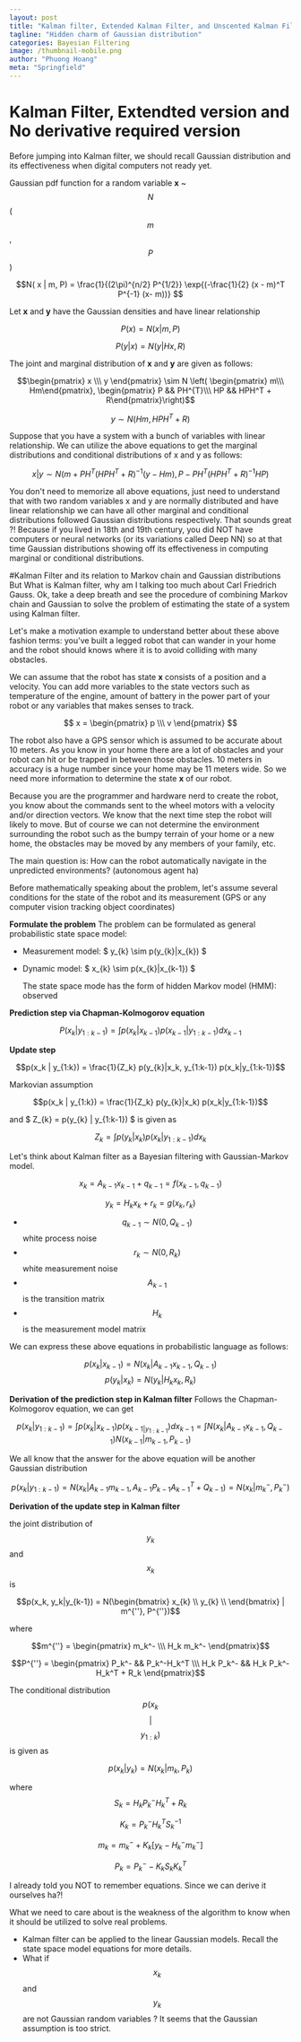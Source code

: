 ```yaml
---
layout: post
title: "Kalman filter, Extended Kalman Filter, and Unscented Kalman Filter"
tagline: "Hidden charm of Gaussian distribution"
categories: Bayesian Filtering
image: /thumbnail-mobile.png
author: "Phuong Hoang"
meta: "Springfield"
---
```


# Kalman Filter, Extendted version and No derivative required version
Before jumping into Kalman filter, we should recall Gaussian distribution and its effectiveness when digital computers not ready yet.

Gaussian pdf function for a random variable **x** ~ $$ N $$ ( $$ m $$, $$P$$)

$$N( x | m, P) = \frac{1}{(2\pi)^{n/2} P^{1/2}} \exp{(-\frac{1}{2} (x - m)^T P^{-1} (x- m))} $$

Let **x** and **y** have the Gaussian densities and have linear relationship

$$ P(x) = N(x |  m, P )$$

$$ P(y|x)= N(y|Hx, R)$$


The joint and marginal distribution of **x** and **y** are given as follows:

$$\begin{pmatrix} x \\\ y \end{pmatrix} 	\sim N \left( \begin{pmatrix} m\\\ Hm\end{pmatrix}, \begin{pmatrix} P && PH^{T}\\\ HP && HPH^T + R\end{pmatrix}\right)$$

$$y \sim N(Hm, HPH^T + R) $$

Suppose that you have a system with a bunch of variables with linear relationship. We can utilize the above equations to get the marginal distributions and conditional distributions of x and y as follows:

$$x|y \sim N(m + PH^T(HPH^T+R)^{-1}(y - Hm), P - PH^T(HPH^T + R)^{-1}HP) $$

You don't need to memorize all above equations, just need to understand that with two random variables x and y are normally distributed and have linear relationship we can have all other marginal and conditional distributions followed Gaussian distributions respectively. That sounds great ?! Because if you lived in 18th and 19th century, you did NOT have computers or neural networks (or its variations called Deep NN) so at that time Gaussian distributions showing off its effectiveness in computing marginal or conditional distributions.


#Kalman Filter and its relation to Markov chain and Gaussian distributions
But What is Kalman filter, why am I talking too much about Carl Friedrich Gauss. Ok, take a deep breath and see the procedure of combining Markov chain and Gaussian to solve the problem of estimating the state of a system using Kalman filter.


Let's make a motivation example to understand better about these above fashion terms: you've built a legged robot that can wander in your home and the robot should knows where it is to avoid colliding with many obstacles.

We can assume that the robot has state **x** consists of a position and a velocity. You can add more variables to the state vectors such as temperature of the engine, amount of battery in the power part of your robot or any variables that makes senses to track.

$$ x = \begin{pmatrix} p \\\ v \end{pmatrix} $$

The robot also have a GPS sensor which is assumed to be accurate about 10 meters. As you know in your home there are a lot of obstacles and your robot can hit or be trapped in between those obstacles. 10 meters in accuracy is a huge number since your home may be 11 meters wide. So we need more information to determine the state **x** of our robot.

Because you are the programmer and hardware nerd to create the robot, you know about the commands sent to the wheel motors with a velocity and/or direction vectors. We know that the next time step the robot will likely to move. But of course we can not determine the environment surrounding the robot such as the bumpy terrain of your home or a new home, the obstacles may be moved by any members of your family, etc.

The main question is: How can the robot automatically navigate in the unpredicted environments? (autonomous agent ha)

Before mathematically speaking about the problem, let's assume several conditions for the state of the robot and its measurement (GPS or any computer vision tracking object coordinates)



**Formulate the problem**
The problem can be formulated as general probabilistic state space model:
* Measurement model: $ y_{k} \sim p(y_{k}|x_{k}) $
* Dynamic model: $ x_{k} \sim p(x_{k}|x_{k-1}) $

  The state space mode has the form of hidden Markov model (HMM):
  observed  

**Prediction step via Chapman-Kolmogorov equation**

$$ P(x_k | y_{1:k-1}) = \int p(x_k|x_{k-1}) p(x_{k-1} | y_{1:k-1}) dx_{k-1} $$

**Update step**

$$p(x_k | y_{1:k}) = \frac{1}{Z_k} p(y_{k}|x_k, y_{1:k-1}) p(x_k|y_{1:k-1})$$

Markovian assumption

$$p(x_k | y_{1:k}) = \frac{1}{Z_k} p(y_{k}|x_k) p(x_k|y_{1:k-1})$$

 and $ Z_{k} = p(y_{k} | y_{1:k-1}) $ is given as

 $$Z_k = \int p(y_k |x_k)p(x_k|y_{1:k-1})dx_k$$

Let's think about Kalman filter as a Bayesian filtering with Gaussian-Markov model.

$$x_k = A_{k-1}x_{k-1} + q_{k-1} = f(x_{k-1}, q_{k-1})$$

$$y_k = H_k x_k + r_k = g(x_k, r_k)$$

* $$q_{k-1} \sim N(0, Q_{k-1})$$ white process noise
* $$r_k \sim N(0, R_k)$$ white measurement noise
* $$A_{k-1}$$ is the transition matrix
* $$H_k$$ is the measurement model matrix

We can express these above equations in probabilistic language as follows:

$$p(x_{k} | x_{k-1}) = N(x_{k} |A_{k-1} x_{k-1}, Q_{k-1})$$
$$p(y_{k} | x_{k}) = N(y_{k}|H_{k} x_{k}, R_{k})$$

**Derivation of the prediction step in Kalman filter**
Follows the Chapman-Kolmogorov equation, we can get

$$p(x_k|y_{1:k-1}) = \int p(x_k|x_{k-1}) p(x_{k-1 | y_{1:k-1}})dx_{k-1} = \int N(x_k|A_{k-1}x_{k-1}, Q_{k-1}) N(x_{k-1}|m_{k-1}, P_{k-1})$$

We all know that the answer for the above equation will be another Gaussian distribution

$$p(x_k|y_{1:k-1}) = N(x_k|A_{k-1}m_{k-1}, A_{k-1}P_{k-1}A_{k-1}^T + Q_{k-1})
                   = N(x_k|m_k^-, P_k^-)
$$


**Derivation of the update step in Kalman filter**

the joint distribution of $$y_k$$ and $$x_k$$ is

$$p(x_k, y_k|y_{k-1}) = N(\begin{bmatrix}
         x_{k} \\
         y_{k} \\
        \end{bmatrix} | m^{''}, P^{''})$$

where

$$m^{''} = \begin{pmatrix} m_k^- \\\ H_k m_k^- \end{pmatrix}$$

$$P^{''} = \begin{pmatrix} P_k^- && P_k^-H_k^T \\\ H_k P_k^- && H_k P_k^- H_k^T + R_k \end{pmatrix}$$

The conditional distribution $$p(x_{k}$$ $$|$$ $$y_{1:k})$$ is given as

$$p(x_k|y_k) = N(x_k |m_k, P_k)$$

where
$$S_k = H_k P_k^- H_k^T + R_k$$


$$K_k = P_k^- H_k^T S_k^{-1}$$


$$m_k = m_k^- + K_k [y_k - H_k^- m_k^-]$$


$$P_k = P_k^- - K_k S_k K_k^T$$

I already told you NOT to remember equations. Since we can derive it ourselves ha?!

What we need to care about is the weakness of the algorithm to know when it should be utilized to solve real problems.

* Kalman filter can be applied to the linear Gaussian models. Recall the state space model equations for more details.
* What if $$x_k$$ and $$y_k$$ are not Gaussian random variables ? It seems that the Gaussian assumption is too strict.
